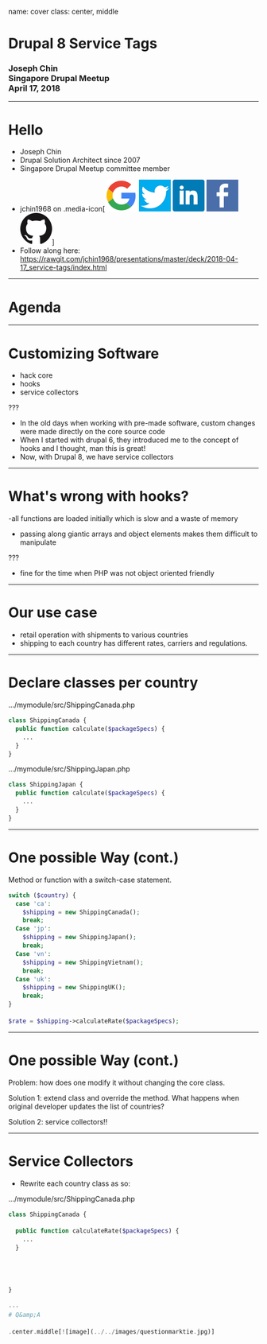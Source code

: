 name: cover
class: center, middle
# Drupal 8 Service Tags
### Joseph Chin<br>Singapore Drupal Meetup<br>April 17, 2018


---
# Hello
- Joseph Chin
- Drupal Solution Architect since 2007
- Singapore Drupal Meetup committee member
* jchin1968 on .media-icon[![image](../../images/google.png) ![image](../../images/twitter.png) ![image](../../images/linkedin.png) ![image](../../images/facebook.png) ![image](../../images/github.png)]
* Follow along here: https://rawgit.com/jchin1968/presentations/master/deck/2018-04-17_service-tags/index.html


---
# Agenda


---
# Customizing Software
- hack core
- hooks
- service collectors

???
- In the old days when working with pre-made software, custom changes were made directly on the core source code
- When I started with drupal 6, they introduced me to the concept of hooks and I thought, man this is great!
- Now, with Drupal 8, we have service collectors


---
# What's wrong with hooks?
 -all functions are loaded initially which is slow and a waste of memory
- passing along giantic arrays and object elements makes them difficult to manipulate

???
- fine for the time when PHP was not object oriented friendly


---
# Our use case
- retail operation with shipments to various countries
- shipping to each country has different rates, carriers and regulations.


---
# Declare classes per country 

.../mymodule/src/ShippingCanada.php
```php
class ShippingCanada {  
  public function calculate($packageSpecs) {
    ...
  }
}
```
.../mymodule/src/ShippingJapan.php
```php
class ShippingJapan {  
  public function calculate($packageSpecs) {
    ...
  }
}
```



---
# One possible Way (cont.)
Method or function with a switch-case statement.

```php
switch ($country) {
  case 'ca':
    $shipping = new ShippingCanada();
    break;
  Case 'jp':
    $shipping = new ShippingJapan();
    break;
  Case 'vn':
    $shipping = new ShippingVietnam();
    break;  
  Case 'uk':
    $shipping = new ShippingUK();
    break;
}

$rate = $shipping->calculateRate($packageSpecs);

```
---
# One possible Way (cont.)

Problem: how does one modify it without changing the core class.

Solution 1: extend class and override the method. What happens when original developer updates the list of countries?

Solution 2: service collectors!!


---
# Service Collectors
- Rewrite each country class as so:

.../mymodule/src/ShippingCanada.php
```php
class ShippingCanada {  

  public function calculateRate($packageSpecs) {
    ...
  }
  
  
  

}

---
# Q&amp;A

.center.middle[![image](../../images/questionmarktie.jpg)]